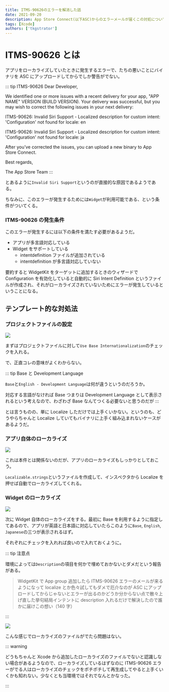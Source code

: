 ```yaml
---
title: ITMS-90626のエラーを解消した話
date: 2021-09-20
description: App Store Connect(以下ASC)からのエラーメールが届くこの対処について解説
tags: [Xcode]
authors: ['tkgstrator']
---
```


# ITMS-90626 とは

アプリをローカライズしていたときに発生するエラーで、たちの悪いことにバイナリを ASC にアップロードしてからでしか警告がでない。

::: tip ITMS-90626
Dear Developer,

We identified one or more issues with a recent delivery for your app, "APP NAME" VERSION (BUILD VERSION). Your delivery was successful, but you may wish to correct the following issues in your next delivery:

ITMS-90626: Invalid Siri Support - Localized description for custom intent: 'Configuration' not found for locale: en

ITMS-90626: Invalid Siri Support - Localized description for custom intent: 'Configuration' not found for locale: ja

After you’ve corrected the issues, you can upload a new binary to App Store Connect.

Best regards,

The App Store Team
:::

とあるように`Invalid Siri Support`というのが直接的な原因であるようである。

ちなみに、このエラーが発生するためには`Widget`が利用可能である、という条件がついてくる。

### ITMS-90626 の発生条件

このエラーが発生するには以下の条件を満たす必要があるようだ。

- アプリが多言語対応している
- Widget をサポートしている
  - intentdefinition ファイルが追加されている
  - intentdefinition が多言語対応していない

要約すると WidgetKit をターゲットに追加するときのウィザードで Configuration を有効化していると自動的に Siri Intent Definition というファイルが作成され、それがローカライズされていないためにエラーが発生しているということになる。

## テンプレート的な対処法

### プロジェクトファイルの設定

![](https://pbs.twimg.com/media/E_ust_BUYAM8NWL?format=jpg&name=large)

まずはプロジェクトファイルに対して`Use Base Internationalization`のチェックを入れる。

で、正直コレの意味がよくわからない。

::: tip Base と Development Language

`Base`と`English - Development Language`は何が違うというのだろうか。

対応する言語がなければ Base つまりは Development Language として表示されるという考えなので、わざわざ Base なんてつくる必要ないと思うのだが
:::

とは言うものの、単に Localize しただけでは上手くいかない。というのも、どうやらちゃんと Localize していてもバイナリに上手く組み込まれないケースがあるようだ。

### アプリ自体のローカライズ

![](https://pbs.twimg.com/media/E_us3PFVgAEAK2a?format=png&name=900x900)

これは本件とは関係ないのだが、アプリのローカライズもしっかりとしておこう。

`Localizable.strings`というファイルを作成して、インスペクタから Localize を押せば自動でローカライズしてくれる。

### Widget のローカライズ

![](https://pbs.twimg.com/media/E_utC0CVcAQXzG-?format=jpg&name=4096x4096)

次に Widget 自体のローカライズをする。最初に Base を利用するように指定してあるので、アプリが英語と日本語に対応していたらこのように`Base`, `English`, `Japanese`の三つが表示されるはず。

それぞれにチェックを入れれば良いので入れておくように。

::: tip 注意点

環境によっては`Description`の項目を何かで埋めておかないとダメだという報告がある。

> WidgetKit で App group 追加したら ITMS-90626 エラーのメールが来るようになって localize とか色々試してもダメで厄介なのが ASC にアップロードしてからじゃないとエラーが出るのかどうか分からない点で散々上げ直した挙句結局インテントに description 入れるだけで解決したので誰かに届けこの想い（140 字）

:::

![](https://pbs.twimg.com/media/E_us7ROVEAESM3o?format=png&name=900x900)

こんな感じでローカライズのファイルがでたら問題はない。

::: warning

どうもちゃんと Xcode から追加したローカライズのファイルでないと認識しない場合があるようなので、ローカライズしているはずなのに ITMS-90626 エラーがでる人はローカライズのチェックをポチポチして再生成してやると上手くいくかも知れない。少なくとも当環境ではそれでなんとかなった。

:::
